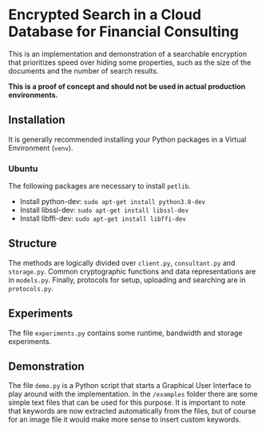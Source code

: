 # Encrypted Search in a Cloud Database for Financial Consulting
This is an implementation and demonstration of a searchable encryption that prioritizes speed over hiding some
properties, such as the size of the documents and the number of search results.

**This is a proof of concept and should not be used in actual production environments.**

## Installation
It is generally recommended installing your Python packages in a Virtual Environment (`venv`).

### Ubuntu
The following packages are necessary to install `petlib`.
- Install python-dev: `sudo apt-get install python3.8-dev`
- Install libssl-dev: `sudo apt-get install libssl-dev`
- Install libffi-dev: `sudo apt-get install libffi-dev`

## Structure
The methods are logically divided over `client.py`, `consultant.py` and `storage.py`.
Common cryptographic functions and data representations are in `models.py`.
Finally, protocols for setup, uploading and searching are in `protocols.py`.

## Experiments
The file `experiments.py` contains some runtime, bandwidth and storage experiments.

## Demonstration
The file `demo.py` is a Python script that starts a Graphical User Interface to play around with the implementation.
In the `/examples` folder there are some simple text files that can be used for this purpose.
It is important to note that keywords are now extracted automatically from the files, but of course for an image file it
would make more sense to insert custom keywords.
